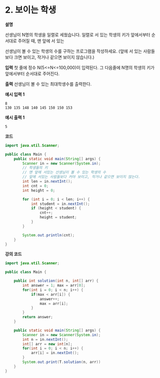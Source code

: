 # 2. 보이는 학생

**설명**

선생님이 N명의 학생을 일렬로 세웠습니다. 일렬로 서 있는 학생의 키가 앞에서부터 순서대로 주어질 때, 맨 앞에 서 있는

선생님이 볼 수 있는 학생의 수를 구하는 프로그램을 작성하세요. (앞에 서 있는 사람들보다 크면 보이고, 작거나 같으면 보이지 않습니다.)

**입력**
첫 줄에 정수 N(5<=N<=100,000)이 입력된다. 그 다음줄에 N명의 학생의 키가 앞에서부터 순서대로 주어진다.

**출력**
선생님이 볼 수 있는 최대학생수를 출력한다.

**예시 입력 1**

```
8
130 135 148 140 145 150 150 153
```

**예시 출력 1**

```
5
```

**코드**

```java
import java.util.Scanner;

public class Main {
    public static void main(String[] args) {
        Scanner in = new Scanner(System.in);
        // 학생들의 키
        // 맨 앞에 서있는 선생님이 볼 수 있는 학생의 수
        // 앞에 서있는 사람들보다 커야 보이고, 작거나 같으면 보이지 않는다.
        int len = in.nextInt();
        int cnt = 0;
        int height = 0;

        for (int i = 0; i < len; i++) {
            int student = in.nextInt();
            if (height < student) {
                cnt++;
                height = student;
            }
        }

        System.out.println(cnt);
    }
}
```

**강의 코드**

```java
import java.util.Scanner;

public class Main {

    public int solution(int n, int[] arr) {
        int answer = 1; max = arr[0];
        for(int i = 0; i < n; i++) {
            if(max < arr[i]) {
                answer++;
                max = arr[i];
            }
        }
        return answer;
    }

    public static void main(String[] args) {
        Scanner in = new Scanner(System.in);
        int n = in.nextInt();
        int[] arr = new int[n];
        for(int i = 0; i < n; i++) {
            arr[i] = in.nextInt();
        }
        System.out.print(T.solution(n, arr))
    }
}

```
